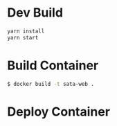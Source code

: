 
# Dev Build

``` sh
yarn install
yarn start
```

# Build Container

``` sh
$ docker build -t sata-web .
```

# Deploy Container

``` sh

```